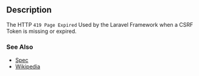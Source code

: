 ## Description
The HTTP `419 Page Expired` Used by the Laravel Framework when a CSRF Token is missing or expired.

### See Also
- [Spec](https://github.com/laravel/framework/blob/57ae89a8acbc316153315272a4af2e68370f5e36/src/Illuminate/Foundation/Exceptions/Handler.php#L492)
- [Wikipedia](https://en.wikipedia.org/wiki/List_of_HTTP_status_codes#cite_note-32)
